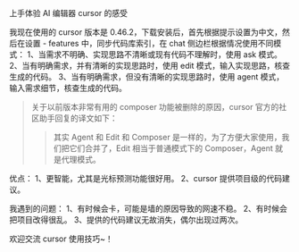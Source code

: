 上手体验 AI 编辑器 cursor 的感受

我现在使用的 cursor 版本是 0.46.2，下载安装后，首先根据提示设置为中文，然后在设置 - features 中，同步代码库索引，在 chat 侧边栏根据情况使用不同模式：
1、当需求不明确、实现思路不清晰或现有代码不理解时，使用 ask 模式。
2、当有明确需求，并有清晰的实现思路时，使用 edit 模式，输入实现思路，核查生成的代码。
3、当有明确需求，但没有清晰的实现思路时，使用 agent 模式，输入需求细节，核查生成的代码。

> 关于以前版本非常有用的 composer 功能被删除的原因，cursor 官方的社区助手回复的译文如下：
>
> > 其实 Agent 和 Edit 和 Composer 是一样的，为了方便大家使用，我们把它们合并了，Edit 相当于普通模式下的 Composer，Agent 就是代理模式。

优点：
1、更智能，尤其是光标预测功能很好用。
2、cursor 提供项目级的代码建议。

我遇到的问题：
1、有时候会卡，可能是墙的原因导致的网速不稳。
2、有时候会把项目改得很乱。
3、提供的代码建议无故消失，偶尔出现过两次。

欢迎交流 cursor 使用技巧~！
